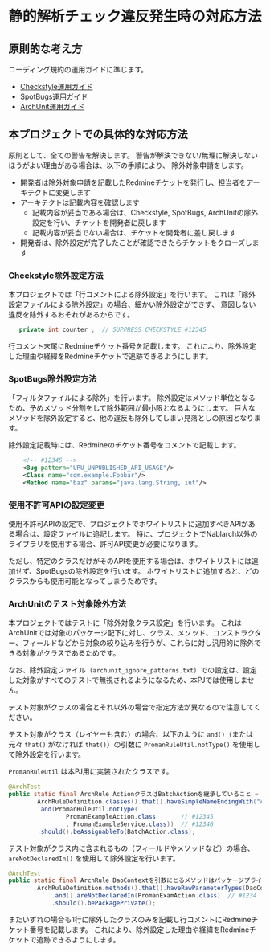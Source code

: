 # 静的解析チェック違反発生時の対応方法

## 原則的な考え方

コーディング規約の運用ガイドに準じます。

- [Checkstyle運用ガイド](../../PGUT工程/proman-style-guide/java/staticanalysis/checkstyle/docs/Ops-Rule.md)
- [SpotBugs運用ガイド](../../PGUT工程/proman-style-guide/java/staticanalysis/spotbugs/docs/Ops-Rule.md)
- [ArchUnit運用ガイド](../../PGUT工程/proman-style-guide/java/staticanalysis/archunit/docs/Ops-Rule.md)

## 本プロジェクトでの具体的な対応方法

原則として、全ての警告を解決します。
警告が解決できない/無理に解決しないほうがよい理由がある場合は、以下の手順により、
除外対象申請をします。

- 開発者は除外対象申請を記載したRedmineチケットを発行し、担当者をアーキテクトに変更します
- アーキテクトは記載内容を確認します
  - 記載内容が妥当である場合は、Checkstyle, SpotBugs, ArchUnitの除外設定を行い、チケットを開発者に戻します
  - 記載内容が妥当でない場合は、チケットを開発者に差し戻します
- 開発者は、除外設定が完了したことが確認できたらチケットをクローズします

### Checkstyle除外設定方法

本プロジェクトでは「行コメントによる除外設定」を行います。
これは「除外設定ファイルによる除外設定」の場合、細かい除外設定ができず、
意図しない違反を除外するおそれがあるからです。

``` java
   private int counter_;  // SUPPRESS CHECKSTYLE #12345
```

行コメント末尾にRedmineチケット番号を記載します。
これにより、除外設定した理由や経緯をRedmineチケットで追跡できるようにします。

### SpotBugs除外設定方法

「フィルタファイルによる除外」を行います。
除外設定はメソッド単位となるため、予めメソッド分割をして除外範囲が最小限となるようにします。
巨大なメソッドを除外設定すると、他の違反も除外してしまい見落としの原因となります。

除外設定記載時には、Redmineのチケット番号をコメントで記載します。

``` xml
    <!-- #12345 -->
    <Bug pattern="UPU_UNPUBLISHED_API_USAGE"/>
    <Class name="com.example.Foobar"/>
    <Method name="baz" params="java.lang.String, int"/>
```

### 使用不許可APIの設定変更

使用不許可APIの設定で、プロジェクトでホワイトリストに追加すべきAPIがある場合は、設定ファイルに追記します。
特に、プロジェクトでNablarch以外のライブラリを使用する場合、許可API変更が必要になります。

ただし、特定のクラスだけがそのAPIを使用する場合は、ホワイトリストには追加せず、SpotBugsの除外設定を行います。
ホワイトリストに追加すると、どのクラスからも使用可能となってしまうためです。

### ArchUnitのテスト対象除外方法

本プロジェクトではテストに「除外対象クラス設定」を行います。
これはArchUnitでは対象のパッケージ配下に対し、クラス、メソッド、コンストラクター、フィールドなどから対象の絞り込みを行うが、これらに対し汎用的に除外できる対象がクラスであるためです。

なお、除外設定ファイル（`archunit_ignore_patterns.txt`）での設定は、設定した対象がすべてのテストで無視されるようになるため、本PJでは使用しません。

テスト対象がクラスの場合とそれ以外の場合で指定方法が異なるので注意してください。

テスト対象がクラス（レイヤーも含む）の場合、以下のように `and()`（または元々 `that()` がなければ `that()`）の引数に `PromanRuleUtil.notType()` を使用して除外設定を行います。

`PromanRuleUtil` は本PJ用に実装されたクラスです。

``` java
@ArchTest
public static final ArchRule ActionクラスはBatchActionを継承していること =
        ArchRuleDefinition.classes().that().haveSimpleNameEndingWith("Action")
        .and(PromanRuleUtil.notType(
                PromanExampleAction.class       // #12345
                , PromanExampleService.class))  // #12346
        .should().beAssignableTo(BatchAction.class);
```

テスト対象がクラス内に含まれるもの（フィールドやメソッドなど）の場合、 `areNotDeclaredIn()` を使用して除外設定を行います。

``` java
@ArchTest
public static final ArchRule DaoContextを引数にとるメソッドはパッケージプライベートであること =
        ArchRuleDefinition.methods().that().haveRawParameterTypes(DaoContext.class)
            .and().areNotDeclaredIn(PromanExamAction.class)  // #1234
            .should().bePackagePrivate();
```

またいずれの場合も1行に除外したクラスのみを記載し行コメントにRedmineチケット番号を記載します。
これにより、除外設定した理由や経緯をRedmineチケットで追跡できるようにします。
